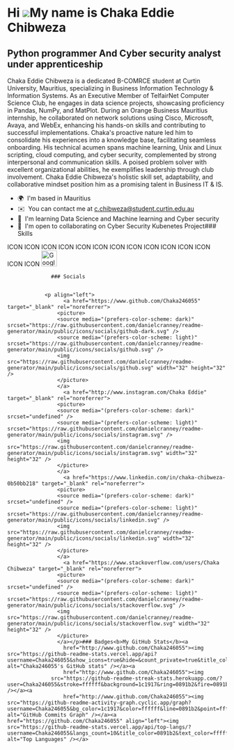 Hi ![](https://user-images.githubusercontent.com/18350557/176309783-0785949b-9127-417c-8b55-ab5a4333674e.gif)My name is Chaka Eddie Chibweza
============================================================================================================================================

Python programmer And Cyber security analyst under apprenticeship
-----------------------------------------------------------------

Chaka Eddie Chibweza is a dedicated B-COMRCE student at Curtin University, Mauritius, specializing in Business Information Technology & Information Systems. As an Executive Member of TelfairNet Computer Science Club, he engages in data science projects, showcasing proficiency in Pandas, NumPy, and MatPlot. During an Orange Business Mauritius internship, he collaborated on network solutions using Cisco, Microsoft, Avaya, and WebEx, enhancing his hands-on skills and contributing to successful implementations. Chaka's proactive nature led him to consolidate his experiences into a knowledge base, facilitating seamless onboarding. His technical acumen spans machine learning, Unix and Linux scripting, cloud computing, and cyber security, complemented by strong interpersonal and communication skills. A poised problem solver with excellent organizational abilities, he exemplifies leadership through club involvement. Chaka Eddie Chibweza's holistic skill set, adaptability, and collaborative mindset position him as a promising talent in Business IT & IS.

*   🌍  I'm based in Mauritius
*   ✉️  You can contact me at [c.chibweza@student.curtin.edu.au](mailto:c.chibweza@student.curtin.edu.au)
*   🧠  I'm learning Data Science and Machine learning and Cyber security
*   🤝  I'm open to collaborating on Cyber Security Kubenetes Project### Skills 
<p align="left">
ICON ICON ICON ICON ICON ICON ICON ICON ICON ICON ICON ICON ICON ICON 
                                <a href="https://cloud.google.com/" target="_blank" rel="noreferrer"><img src="https://raw.githubusercontent.com/danielcranney/readme-generator/main/public/icons/skills/googlecloud-colored.svg" width="36" height="36" alt="Google Cloud" /></a>
                    </p>
                    
                  ### Socials
                  
                  
                <p align="left">
                      <a href="https://www.github.com/Chaka246055" target="_blank" rel="noreferrer">
                    <picture>
                    <source media="(prefers-color-scheme: dark)" srcset="https://raw.githubusercontent.com/danielcranney/readme-generator/main/public/icons/socials/github-dark.svg" />
                    <source media="(prefers-color-scheme: light)" srcset="https://raw.githubusercontent.com/danielcranney/readme-generator/main/public/icons/socials/github.svg" />
                    <img src="https://raw.githubusercontent.com/danielcranney/readme-generator/main/public/icons/socials/github.svg" width="32" height="32" />
                    </picture>
                    </a>
                      <a href="http://www.instagram.com/Chaka Eddie" target="_blank" rel="noreferrer">
                    <picture>
                    <source media="(prefers-color-scheme: dark)" srcset="undefined" />
                    <source media="(prefers-color-scheme: light)" srcset="https://raw.githubusercontent.com/danielcranney/readme-generator/main/public/icons/socials/instagram.svg" />
                    <img src="https://raw.githubusercontent.com/danielcranney/readme-generator/main/public/icons/socials/instagram.svg" width="32" height="32" />
                    </picture>
                    </a>
                      <a href="https://www.linkedin.com/in/chaka-chibweza-0b50bb218" target="_blank" rel="noreferrer">
                    <picture>
                    <source media="(prefers-color-scheme: dark)" srcset="undefined" />
                    <source media="(prefers-color-scheme: light)" srcset="https://raw.githubusercontent.com/danielcranney/readme-generator/main/public/icons/socials/linkedin.svg" />
                    <img src="https://raw.githubusercontent.com/danielcranney/readme-generator/main/public/icons/socials/linkedin.svg" width="32" height="32" />
                    </picture>
                    </a>
                      <a href="https://www.stackoverflow.com/users/Chaka Chibweza" target="_blank" rel="noreferrer">
                    <picture>
                    <source media="(prefers-color-scheme: dark)" srcset="undefined" />
                    <source media="(prefers-color-scheme: light)" srcset="https://raw.githubusercontent.com/danielcranney/readme-generator/main/public/icons/socials/stackoverflow.svg" />
                    <img src="https://raw.githubusercontent.com/danielcranney/readme-generator/main/public/icons/socials/stackoverflow.svg" width="32" height="32" />
                    </picture>
                    </a></p>### Badges<b>My GitHub Stats</b><a
                      href="http://www.github.com/Chaka246055"><img src="https://github-readme-stats.vercel.app/api?username=Chaka246055&show_icons=true&hide=&count_private=true&title_color=0891b2&text_color=ffffff&icon_color=0891b2&bg_color=1c1917&hide_border=true&show_icons=true" alt="Chaka246055's GitHub stats" /></a><a
                      href="http://www.github.com/Chaka246055"><img
                  src="https://github-readme-streak-stats.herokuapp.com/?user=Chaka246055&stroke=ffffff&background=1c1917&ring=0891b2&fire=0891b2&currStreakNum=ffffff&currStreakLabel=0891b2&sideNums=ffffff&sideLabels=ffffff&dates=ffffff&hide_border=true" /></a><a
                      href="http://www.github.com/Chaka246055"><img src="https://github-readme-activity-graph.cyclic.app/graph?username=Chaka246055&bg_color=1c1917&color=ffffff&line=0891b2&point=ffffff&area_color=1c1917&area=true&hide_border=true&custom_title=GitHub%20Commits%20Graph" alt="GitHub Commits Graph" /></a><a href="https://github.com/Chaka246055" align="left"><img src="https://github-readme-stats.vercel.app/api/top-langs/?username=Chaka246055&langs_count=10&title_color=0891b2&text_color=ffffff&icon_color=0891b2&bg_color=1c1917&hide_border=true&locale=en&custom_title=Top%20%Languages" alt="Top Languages" /></a>
